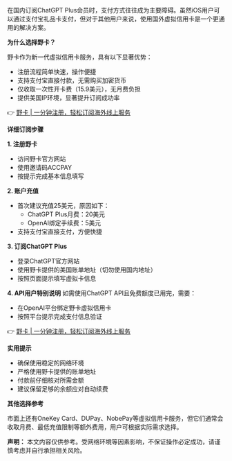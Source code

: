 在国内订阅ChatGPT Plus会员时，支付方式往往成为主要障碍。虽然iOS用户可以通过支付宝礼品卡支付，但对于其他用户来说，使用国外虚拟信用卡是一个更通用的解决方案。

**为什么选择野卡？**

野卡作为新一代虚拟信用卡服务，具有以下显著优势：
- 注册流程简单快速，操作便捷
- 支持支付宝直接付款，无需购买加密货币
- 仅收取一次性开卡费（15.9美元），无月费负担
- 提供美国IP环境，显著提升订阅成功率

👉 [野卡 | 一分钟注册，轻松订阅海外线上服务](https://bit.ly/bewildcard)

**详细订阅步骤**

**1. 注册野卡**
- 访问野卡官方网站
- 使用邀请码ACCPAY
- 按提示完成基本信息填写

**2. 账户充值**
- 首次建议充值25美元，原因如下：
  - ChatGPT Plus月费：20美元
  - OpenAI绑定手续费：5美元
- 支持支付宝直接支付，方便快捷

**3. 订阅ChatGPT Plus**
- 登录ChatGPT官方网站
- 使用野卡提供的美国账单地址（切勿使用国内地址）
- 按照页面提示填写虚拟卡信息

**4. API用户特别说明**
如需使用ChatGPT API且免费额度已用完，需要：
- 在OpenAI平台绑定野卡虚拟信用卡
- 按照平台提示完成支付信息验证

👉 [野卡 | 一分钟注册，轻松订阅海外线上服务](https://bit.ly/bewildcard)

**实用提示**

- 确保使用稳定的网络环境
- 严格使用野卡提供的账单地址
- 付款前仔细核对所需金额
- 建议保留足够的余额应对自动续费

**其他选择参考**

市面上还有OneKey Card、DUPay、NobePay等虚拟信用卡服务，但它们通常会收取月费、最低充值限制等额外费用，用户可根据实际需求选择。

**声明：** 本文内容仅供参考。受网络环境等因素影响，不保证操作必定成功，请谨慎考虑并自行承担相关风险。